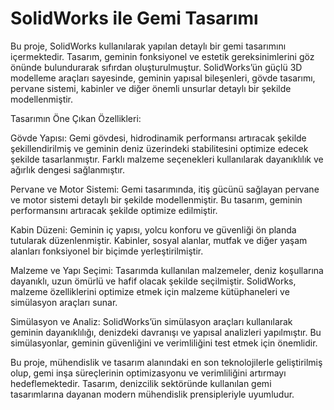 # SolidWorks ile Gemi Tasarımı
Bu proje, SolidWorks kullanılarak yapılan detaylı bir gemi tasarımını içermektedir. Tasarım, geminin fonksiyonel ve estetik gereksinimlerini göz önünde bulundurarak sıfırdan oluşturulmuştur. SolidWorks’ün güçlü 3D modelleme araçları sayesinde, geminin yapısal bileşenleri, gövde tasarımı, pervane sistemi, kabinler ve diğer önemli unsurlar detaylı bir şekilde modellenmiştir.

Tasarımın Öne Çıkan Özellikleri:

Gövde Yapısı: Gemi gövdesi, hidrodinamik performansı artıracak şekilde şekillendirilmiş ve geminin deniz üzerindeki stabilitesini optimize edecek şekilde tasarlanmıştır. Farklı malzeme seçenekleri kullanılarak dayanıklılık ve ağırlık dengesi sağlanmıştır.

Pervane ve Motor Sistemi: Gemi tasarımında, itiş gücünü sağlayan pervane ve motor sistemi detaylı bir şekilde modellenmiştir. Bu tasarım, geminin performansını artıracak şekilde optimize edilmiştir.

Kabin Düzeni: Geminin iç yapısı, yolcu konforu ve güvenliği ön planda tutularak düzenlenmiştir. Kabinler, sosyal alanlar, mutfak ve diğer yaşam alanları fonksiyonel bir biçimde yerleştirilmiştir.

Malzeme ve Yapı Seçimi: Tasarımda kullanılan malzemeler, deniz koşullarına dayanıklı, uzun ömürlü ve hafif olacak şekilde seçilmiştir. SolidWorks, malzeme özelliklerini optimize etmek için malzeme kütüphaneleri ve simülasyon araçları sunar.

Simülasyon ve Analiz: SolidWorks’ün simülasyon araçları kullanılarak geminin dayanıklılığı, denizdeki davranışı ve yapısal analizleri yapılmıştır. Bu simülasyonlar, geminin güvenliğini ve verimliliğini test etmek için önemlidir.

Bu proje, mühendislik ve tasarım alanındaki en son teknolojilerle geliştirilmiş olup, gemi inşa süreçlerinin optimizasyonu ve verimliliğini artırmayı hedeflemektedir. Tasarım, denizcilik sektöründe kullanılan gemi tasarımlarına dayanan modern mühendislik prensipleriyle uyumludur.

